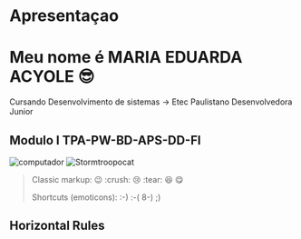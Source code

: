 # Apresentaçao

# Meu nome é MARIA EDUARDA ACYOLE  :sunglasses:	
Cursando Desenvolvimento de sistemas -> Etec Paulistano
Desenvolvedora Junior  

## Modulo I TPA-PW-BD-APS-DD-FI ##


![computador](https://octodex.github.com/images/computador.jpg"computador")
![Stormtroopocat](https://octodex.github.com/images/stormtroopocat.jpg "The Stormtroopocat")
> Classic markup: :wink: :crush: :cry: :tear: :laughing: :yum:
>
> Shortcuts (emoticons): :-) :-( 8-) ;)
## Horizontal Rules
